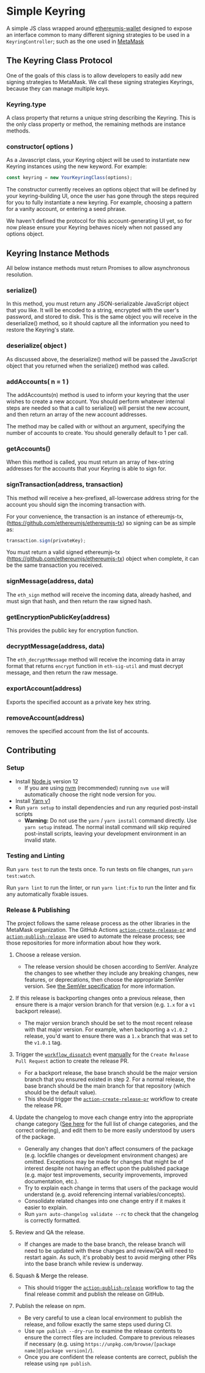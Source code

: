 # Simple Keyring

A simple JS class wrapped around [ethereumjs-wallet](https://github.com/ethereumjs/ethereumjs-wallet) designed to expose an interface common to many different signing strategies to be used in a `KeyringController`; such as the one used in [MetaMask](https://metamask.io/)

## The Keyring Class Protocol

One of the goals of this class is to allow developers to easily add new signing strategies to MetaMask. We call these signing strategies Keyrings, because they can manage multiple keys.

### Keyring.type

A class property that returns a unique string describing the Keyring.
This is the only class property or method, the remaining methods are instance methods.

### constructor( options )

As a Javascript class, your Keyring object will be used to instantiate new Keyring instances using the new keyword. For example:

```js
const keyring = new YourKeyringClass(options);
```

The constructor currently receives an options object that will be defined by your keyring-building UI, once the user has gone through the steps required for you to fully instantiate a new keyring. For example, choosing a pattern for a vanity account, or entering a seed phrase.

We haven't defined the protocol for this account-generating UI yet, so for now please ensure your Keyring behaves nicely when not passed any options object.

## Keyring Instance Methods

All below instance methods must return Promises to allow asynchronous resolution.

### serialize()

In this method, you must return any JSON-serializable JavaScript object that you like. It will be encoded to a string, encrypted with the user's password, and stored to disk. This is the same object you will receive in the deserialize() method, so it should capture all the information you need to restore the Keyring's state.

### deserialize( object )

As discussed above, the deserialize() method will be passed the JavaScript object that you returned when the serialize() method was called.

### addAccounts( n = 1 )

The addAccounts(n) method is used to inform your keyring that the user wishes to create a new account. You should perform whatever internal steps are needed so that a call to serialize() will persist the new account, and then return an array of the new account addresses.

The method may be called with or without an argument, specifying the number of accounts to create. You should generally default to 1 per call.

### getAccounts()

When this method is called, you must return an array of hex-string addresses for the accounts that your Keyring is able to sign for.

### signTransaction(address, transaction)

This method will receive a hex-prefixed, all-lowercase address string for the account you should sign the incoming transaction with.

For your convenience, the transaction is an instance of ethereumjs-tx, (https://github.com/ethereumjs/ethereumjs-tx) so signing can be as simple as:

```js
transaction.sign(privateKey);
```

You must return a valid signed ethereumjs-tx (https://github.com/ethereumjs/ethereumjs-tx) object when complete, it can be the same transaction you received.

### signMessage(address, data)

The `eth_sign` method will receive the incoming data, already hashed, and must sign that hash, and then return the raw signed hash.

### getEncryptionPublicKey(address)

This provides the public key for encryption function.

### decryptMessage(address, data)

The `eth_decryptMessage` method will receive the incoming data in array format that returns `encrypt` function in `eth-sig-util` and must decrypt message, and then return the raw message.

### exportAccount(address)

Exports the specified account as a private key hex string.

### removeAccount(address)

removes the specified account from the list of accounts.

## Contributing

### Setup

- Install [Node.js](https://nodejs.org) version 12
  - If you are using [nvm](https://github.com/creationix/nvm#installation) (recommended) running `nvm use` will automatically choose the right node version for you.
- Install [Yarn v1](https://yarnpkg.com/en/docs/install)
- Run `yarn setup` to install dependencies and run any requried post-install scripts
  - **Warning:** Do not use the `yarn` / `yarn install` command directly. Use `yarn setup` instead. The normal install command will skip required post-install scripts, leaving your development environment in an invalid state.

### Testing and Linting

Run `yarn test` to run the tests once. To run tests on file changes, run `yarn test:watch`.

Run `yarn lint` to run the linter, or run `yarn lint:fix` to run the linter and fix any automatically fixable issues.

### Release & Publishing

The project follows the same release process as the other libraries in the MetaMask organization. The GitHub Actions [`action-create-release-pr`](https://github.com/MetaMask/action-create-release-pr) and [`action-publish-release`](https://github.com/MetaMask/action-publish-release) are used to automate the release process; see those repositories for more information about how they work.

1. Choose a release version.

   - The release version should be chosen according to SemVer. Analyze the changes to see whether they include any breaking changes, new features, or deprecations, then choose the appropriate SemVer version. See [the SemVer specification](https://semver.org/) for more information.

2. If this release is backporting changes onto a previous release, then ensure there is a major version branch for that version (e.g. `1.x` for a `v1` backport release).

   - The major version branch should be set to the most recent release with that major version. For example, when backporting a `v1.0.2` release, you'd want to ensure there was a `1.x` branch that was set to the `v1.0.1` tag.

3. Trigger the [`workflow_dispatch`](https://docs.github.com/en/actions/reference/events-that-trigger-workflows#workflow_dispatch) event [manually](https://docs.github.com/en/actions/managing-workflow-runs/manually-running-a-workflow) for the `Create Release Pull Request` action to create the release PR.

   - For a backport release, the base branch should be the major version branch that you ensured existed in step 2. For a normal release, the base branch should be the main branch for that repository (which should be the default value).
   - This should trigger the [`action-create-release-pr`](https://github.com/MetaMask/action-create-release-pr) workflow to create the release PR.

4. Update the changelog to move each change entry into the appropriate change category ([See here](https://keepachangelog.com/en/1.0.0/#types) for the full list of change categories, and the correct ordering), and edit them to be more easily understood by users of the package.

   - Generally any changes that don't affect consumers of the package (e.g. lockfile changes or development environment changes) are omitted. Exceptions may be made for changes that might be of interest despite not having an effect upon the published package (e.g. major test improvements, security improvements, improved documentation, etc.).
   - Try to explain each change in terms that users of the package would understand (e.g. avoid referencing internal variables/concepts).
   - Consolidate related changes into one change entry if it makes it easier to explain.
   - Run `yarn auto-changelog validate --rc` to check that the changelog is correctly formatted.

5. Review and QA the release.

   - If changes are made to the base branch, the release branch will need to be updated with these changes and review/QA will need to restart again. As such, it's probably best to avoid merging other PRs into the base branch while review is underway.

6. Squash & Merge the release.

   - This should trigger the [`action-publish-release`](https://github.com/MetaMask/action-publish-release) workflow to tag the final release commit and publish the release on GitHub.

7. Publish the release on npm.

   - Be very careful to use a clean local environment to publish the release, and follow exactly the same steps used during CI.
   - Use `npm publish --dry-run` to examine the release contents to ensure the correct files are included. Compare to previous releases if necessary (e.g. using `https://unpkg.com/browse/[package name]@[package version]/`).
   - Once you are confident the release contents are correct, publish the release using `npm publish`.
